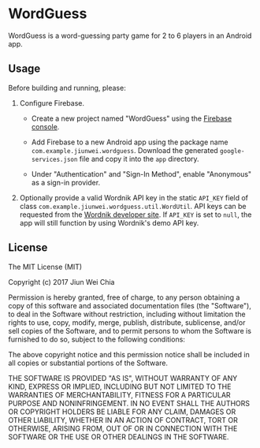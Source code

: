 # WordGuess

WordGuess is a word-guessing party game for 2 to 6 players in an Android app.

## Usage

Before building and running, please:

1. Configure Firebase.

    * Create a new project named "WordGuess" using the [Firebase console][1].

    * Add Firebase to a new Android app using the package name `com.example.jiunwei.wordguess`. Download the generated `google-services.json` file and copy it into the `app` directory.

    * Under "Authentication" and "Sign-In Method", enable "Anonymous" as a sign-in provider. 

2. Optionally provide a valid Wordnik API key in the static `API_KEY` field of class `com.example.jiunwei.wordguess.util.WordUtil`. API keys can be requested from the [Wordnik developer site][2]. If `API_KEY` is set to `null`, the app will still function by using Wordnik's demo API key.

## License

The MIT License (MIT)

Copyright (c) 2017 Jiun Wei Chia

Permission is hereby granted, free of charge, to any person obtaining a copy of this software and associated documentation files (the "Software"), to deal in the Software without restriction, including without limitation the rights to use, copy, modify, merge, publish, distribute, sublicense, and/or sell copies of the Software, and to permit persons to whom the Software is furnished to do so, subject to the following conditions:

The above copyright notice and this permission notice shall be included in all copies or substantial portions of the Software.

THE SOFTWARE IS PROVIDED "AS IS", WITHOUT WARRANTY OF ANY KIND, EXPRESS OR IMPLIED, INCLUDING BUT NOT LIMITED TO THE WARRANTIES OF MERCHANTABILITY, FITNESS FOR A PARTICULAR PURPOSE AND NONINFRINGEMENT. IN NO EVENT SHALL THE AUTHORS OR COPYRIGHT HOLDERS BE LIABLE FOR ANY CLAIM, DAMAGES OR OTHER LIABILITY, WHETHER IN AN ACTION OF CONTRACT, TORT OR OTHERWISE, ARISING FROM, OUT OF OR IN CONNECTION WITH THE SOFTWARE OR THE USE OR OTHER DEALINGS IN THE SOFTWARE.

[1]: https://console.firebase.google.com/
[2]: http://developer.wordnik.com/
